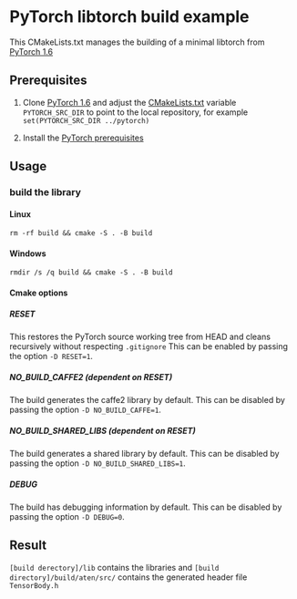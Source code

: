 # PyTorch libtorch build example 

This CMakeLists.txt manages the building of a minimal libtorch from [PyTorch 1.6](https://github.com/pytorch/pytorch/tree/1.6)

## Prerequisites

1. Clone [PyTorch 1.6](https://github.com/pytorch/pytorch/tree/1.6) and adjust the [CMakeLists.txt](CMakeLists.txt) variable `PYTORCH_SRC_DIR` to point to the local repository, for example `set(PYTORCH_SRC_DIR ../pytorch)`

2. Install the [PyTorch prerequisites](https://github.com/pytorch/pytorch/tree/1.6#from-source)

## Usage
### build the library
#### Linux
    rm -rf build && cmake -S . -B build
#### Windows
    rmdir /s /q build && cmake -S . -B build
#### Cmake options
##### RESET
This restores the PyTorch source working tree from HEAD and cleans recursively without respecting `.gitignore` This can be enabled by passing the option `-D RESET=1`.
##### NO_BUILD_CAFFE2 (dependent on RESET)
The build generates the caffe2 library by default. This can be disabled by passing the option `-D NO_BUILD_CAFFE=1`.
##### NO_BUILD_SHARED_LIBS (dependent on RESET)
The build generates a shared library by default. This can be disabled by passing the option `-D NO_BUILD_SHARED_LIBS=1`.
##### DEBUG
The build has debugging information by default. This can be disabled by passing the option `-D DEBUG=0`.
## Result
`[build derectory]/lib` contains the libraries and `[build directory]/build/aten/src/` contains the generated header file `TensorBody.h`
